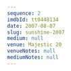```yaml
---
sequence: 2
imdbId: tt0448134
date: 2007-08-07
slug: sunshine-2007
medium: null
venue: Majestic 20
venueNotes: null
mediumNotes: null
---
```

